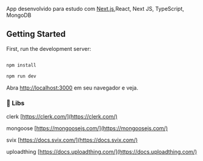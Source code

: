 App desenvolvido para estudo com [Next.js](https://nextjs.org/),React, Next JS, TypeScript, MongoDB

## Getting Started

First, run the development server:

```bash

npm install

npm run dev

```

Abra [http://localhost:3000](http://localhost:3000) em seu navegador e veja.

### 🚀 Libs

clerk [https://clerk.com/](https://clerk.com/)

mongoose [https://mongoosejs.com/](https://mongoosejs.com/)

svix [https://docs.svix.com/](https://docs.svix.com/)

uploadthing [https://docs.uploadthing.com/](https://docs.uploadthing.com/)
